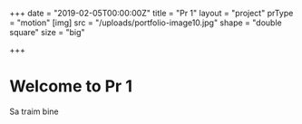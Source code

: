 +++
date = "2019-02-05T00:00:00Z"
title = "Pr 1"
layout = "project"
prType = "motion"
[img]
src = "/uploads/portfolio-image10.jpg"
shape = "double square"
size = "big"

+++

# Welcome to Pr 1

Sa traim bine